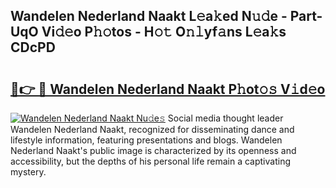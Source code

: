 ## Wandelen Nederland Naakt L𝚎a𝚔ed N𝚞𝚍e - Part-UqO Vi𝚍𝚎o P𝚑𝚘tos - H𝚘𝚝 O𝚗𝚕yf𝚊ns L𝚎a𝚔s CDcPD

# <h2><a href="http://kf8dtud.oniu.top/?m=Wandelen+Nederland+Naakt">🔗👉 🔴 Wandelen Nederland Naakt P𝚑ot𝚘𝚜 V𝚒d𝚎o</a></h2>

[![Wandelen Nederland Naakt Nu𝚍e𝚜](https://i.imgur.com/0qMVB7G.gif)](http://kf8dtud.oniu.top/?m=Wandelen+Nederland+Naakt)
Social media thought leader Wandelen Nederland Naakt, recognized for disseminating dance and lifestyle information, featuring presentations and blogs. Wandelen Nederland Naakt's public image is characterized by its openness and accessibility, but the depths of his personal life remain a captivating mystery.  
